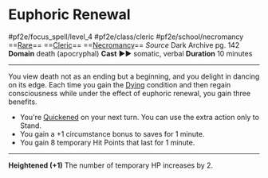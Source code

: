 # Euphoric Renewal
#pf2e/focus_spell/level_4 #pf2e/class/cleric #pf2e/school/necromancy 
==[Rare](Rare.md)== ==[Cleric](Cleric.md)== ==[Necromancy](Necromancy.md)==
*Source* Dark Archive pg. 142
**Domain** death (apocryphal)
**Cast** ►► somatic, verbal
**Duration** 10 minutes

---
You view death not as an ending but a beginning, and you delight in dancing on its edge. Each time you gain the [Dying](Dying.md) condition and then regain consciousness while under the effect of euphoric renewal, you gain three benefits.
- You're [Quickened](Quickened.md) on your next turn. You can use the extra action only to Stand.
- You gain a +1 circumstance bonus to saves for 1 minute.
- You gain 8 temporary Hit Points that last for 1 minute.

<hr>

**Heightened (+1)** The number of temporary HP increases by 2.